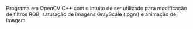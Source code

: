 Programa em OpenCV C++ com o intuito de ser utilizado para modificação de filtros RGB, saturação de imagens GrayScale (.pgm) e animação de imagem.
